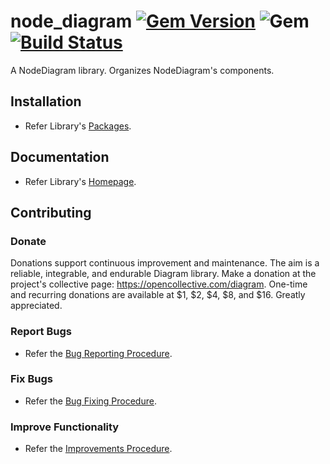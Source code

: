# node_diagram [![Gem Version](https://badge.fury.io/rb/node_diagram.svg)](https://badge.fury.io/rb/node_diagram) ![Gem](https://img.shields.io/gem/dt/node_diagram) [![Build Status](https://travis-ci.com/Diligent-Software-LLC/node_diagram.svg?branch=master)](https://travis-ci.com/Diligent-Software-LLC/node_diagram)

A NodeDiagram library. Organizes NodeDiagram's components.

## Installation

- Refer Library's 
[Packages](https://docs.diligentsoftware.org/diagram-1/node/packages#library).

## Documentation

- Refer Library's 
[Homepage](https://docs.diligentsoftware.org/diagram-1/node).

## Contributing

### Donate

Donations support continuous improvement and maintenance. The aim is a reliable,
integrable, and endurable Diagram library. Make a donation at the project's 
collective page: https://opencollective.com/diagram. One-time and recurring
 donations are available at $1, $2, $4, $8, and $16. Greatly appreciated.

### Report Bugs

- Refer the 
[Bug Reporting Procedure](https://github.com/Diligent-Software-LLC/node_diagram/issues/1).

### Fix Bugs

- Refer the 
[Bug Fixing Procedure](https://github.com/Diligent-Software-LLC/node_diagram/issues/2).

### Improve Functionality

- Refer the 
[Improvements Procedure](https://github.com/Diligent-Software-LLC/node_diagram/issues/3).
